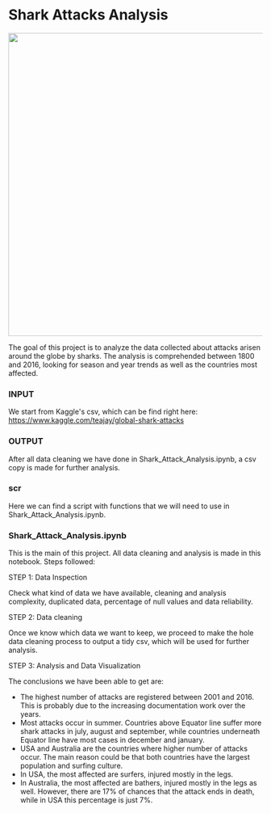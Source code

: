 # Shark Attacks Analysis

<img src="https://raw.githubusercontent.com/Shurlena/Project.1-SharkAttacksAnalysis/master/images/sharks.jpg" width="600" align="center">

The goal of this project is to analyze the data collected about attacks arisen around the globe by sharks. The analysis is comprehended between 1800 and 2016, looking for season and year trends as well as the countries most affected.

### INPUT
We start from Kaggle's csv, which can be find right here: https://www.kaggle.com/teajay/global-shark-attacks

### OUTPUT
After all data cleaning we have done in Shark_Attack_Analysis.ipynb, a csv copy is made for further analysis.

### scr
Here we can find a script with functions that we will need to use in Shark_Attack_Analysis.ipynb.

### Shark_Attack_Analysis.ipynb
This is the main of this project. All data cleaning and analysis is made in this notebook. Steps followed:

STEP 1: Data Inspection

Check what kind of data we have available, cleaning and analysis complexity, duplicated data, percentage of null values and data reliability.

STEP 2: Data cleaning

Once we know which data we want to keep, we proceed to make the hole data cleaning process to output a tidy csv, which will be used for further analysis.

STEP 3: Analysis and Data Visualization

The conclusions we have been able to get are:

- The highest number of attacks are registered between 2001 and 2016. This is probably due to the increasing documentation work over the years.
- Most attacks occur in summer. Countries above Equator line suffer more shark attacks in july, august and september, while countries underneath Equator line have most cases in december and january.
- USA and Australia are the countries where higher number of attacks occur. The main reason could be that both countries have the largest population and surfing culture.
- In USA, the most affected are surfers, injured mostly in the legs.
- In Australia, the most affected are bathers, injured mostly in the legs as well. However, there are 17% of chances that the attack ends in death, while in USA this percentage is just 7%.
